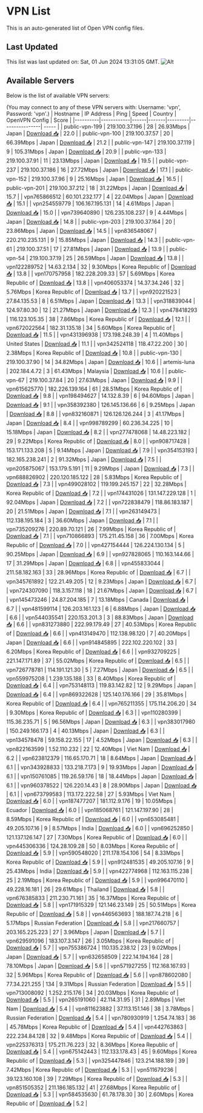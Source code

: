 # VPN List

This is an auto-generated list of Open VPN config files.

## Last Updated

This list was last updated on: Sat, 01 Jun 2024 13:31:05 GMT.
![Alt](https://repobeats.axiom.co/api/embed/186b98318ef1479477931607c1ad7d823f12451f.svg "Repobeats analytics image")

## Available Servers

Below is the list of available VPN servers:

(You may connect to any of these VPN servers with: Username: 'vpn', Password: 'vpn'.)
| Hostname | IP Address | Ping | Speed | Country | OpenVPN Config | Score |
|----------|------------|------|-------|---------|----------------| ----- |
| public-vpn-199 | 219.100.37.196 | 28 | 26.93Mbps | Japan | [Download 📥](./configs/server_0_JP.ovpn) | 22.0 |
| public-vpn-100 | 219.100.37.57 | 20 | 66.39Mbps | Japan | [Download 📥](./configs/server_1_JP.ovpn) | 21.2 |
| public-vpn-147 | 219.100.37.119 | 9 | 105.31Mbps | Japan | [Download 📥](./configs/server_2_JP.ovpn) | 20.9 |
| public-vpn-133 | 219.100.37.91 | 11 | 23.13Mbps | Japan | [Download 📥](./configs/server_3_JP.ovpn) | 19.5 |
| public-vpn-237 | 219.100.37.186 | 16 | 27.72Mbps | Japan | [Download 📥](./configs/server_4_JP.ovpn) | 17.1 |
| public-vpn-152 | 219.100.37.96 | 9 | 25.16Mbps | Japan | [Download 📥](./configs/server_5_JP.ovpn) | 16.5 |
| public-vpn-201 | 219.100.37.212 | 18 | 31.22Mbps | Japan | [Download 📥](./configs/server_6_JP.ovpn) | 15.7 |
| vpn765866512 | 60.101.232.177 | 4 | 22.04Mbps | Japan | [Download 📥](./configs/server_7_JP.ovpn) | 15.1 |
| vpn254559779 | 106.167.195.131 | 14 | 4.61Mbps | Japan | [Download 📥](./configs/server_8_JP.ovpn) | 15.0 |
| vpn739640890 | 126.235.108.237 | 9 | 4.44Mbps | Japan | [Download 📥](./configs/server_9_JP.ovpn) | 14.8 |
| public-vpn-203 | 219.100.37.164 | 20 | 23.86Mbps | Japan | [Download 📥](./configs/server_10_JP.ovpn) | 14.5 |
| vpn836548067 | 220.210.235.131 | 9 | 15.85Mbps | Japan | [Download 📥](./configs/server_11_JP.ovpn) | 14.3 |
| public-vpn-61 | 219.100.37.51 | 17 | 27.81Mbps | Japan | [Download 📥](./configs/server_12_JP.ovpn) | 13.9 |
| public-vpn-54 | 219.100.37.19 | 25 | 26.59Mbps | Japan | [Download 📥](./configs/server_13_JP.ovpn) | 13.8 |
| vpn122289752 | 14.63.2.134 | 32 | 9.30Mbps | Korea Republic of | [Download 📥](./configs/server_14_KR.ovpn) | 13.8 |
| vpn170757958 | 182.228.209.33 | 57 | 5.69Mbps | Korea Republic of | [Download 📥](./configs/server_15_KR.ovpn) | 13.8 |
| vpn406053374 | 14.37.34.246 | 32 | 5.76Mbps | Korea Republic of | [Download 📥](./configs/server_16_KR.ovpn) | 13.7 |
| vpn920221523 | 27.84.135.53 | 8 | 6.51Mbps | Japan | [Download 📥](./configs/server_17_JP.ovpn) | 13.3 |
| vpn318839044 | 124.97.80.30 | 12 | 21.27Mbps | Japan | [Download 📥](./configs/server_18_JP.ovpn) | 12.3 |
| vpn478418293 | 116.123.105.35 | 38 | 7.86Mbps | Korea Republic of | [Download 📥](./configs/server_19_KR.ovpn) | 12.1 |
| vpn672022564 | 182.31.135.18 | 34 | 5.60Mbps | Korea Republic of | [Download 📥](./configs/server_20_KR.ovpn) | 11.5 |
| vpn431396938 | 173.198.248.39 | 4 | 11.40Mbps | United States | [Download 📥](./configs/server_21_US.ovpn) | 11.1 |
| vpn342524118 | 118.47.22.200 | 30 | 2.38Mbps | Korea Republic of | [Download 📥](./configs/server_22_KR.ovpn) | 10.8 |
| public-vpn-130 | 219.100.37.90 | 14 | 34.82Mbps | Japan | [Download 📥](./configs/server_23_JP.ovpn) | 10.6 |
| artemis-luna | 202.184.4.72 | 3 | 61.43Mbps | Malaysia | [Download 📥](./configs/server_24_MY.ovpn) | 10.6 |
| public-vpn-67 | 219.100.37.84 | 20 | 27.63Mbps | Japan | [Download 📥](./configs/server_25_JP.ovpn) | 9.9 |
| vpn615625770 | 182.226.139.164 | 61 | 28.51Mbps | Korea Republic of | [Download 📥](./configs/server_26_KR.ovpn) | 9.8 |
| vpn198494627 | 14.132.8.39 | 6 | 94.60Mbps | Japan | [Download 📥](./configs/server_27_JP.ovpn) | 9.1 |
| vpn358392380 | 126.145.136.66 | 6 | 9.25Mbps | Japan | [Download 📥](./configs/server_28_JP.ovpn) | 8.8 |
| vpn832160871 | 126.126.126.244 | 3 | 41.17Mbps | Japan | [Download 📥](./configs/server_29_JP.ovpn) | 8.4 |
| vpn998789299 | 60.236.34.225 | 10 | 15.18Mbps | Japan | [Download 📥](./configs/server_30_JP.ovpn) | 8.2 |
| vpn277478068 | 14.48.223.182 | 29 | 9.22Mbps | Korea Republic of | [Download 📥](./configs/server_31_KR.ovpn) | 8.0 |
| vpn908717428 | 153.171.133.208 | 5 | 9.14Mbps | Japan | [Download 📥](./configs/server_32_JP.ovpn) | 7.9 |
| vpn354153193 | 182.165.238.241 | 2 | 91.32Mbps | Japan | [Download 📥](./configs/server_33_JP.ovpn) | 7.5 |
| vpn205875067 | 153.179.5.191 | 11 | 9.29Mbps | Japan | [Download 📥](./configs/server_34_JP.ovpn) | 7.3 |
| vpn688826902 | 220.120.185.122 | 28 | 5.83Mbps | Korea Republic of | [Download 📥](./configs/server_35_KR.ovpn) | 7.3 |
| vpn499028102 | 119.199.245.157 | 22 | 32.28Mbps | Korea Republic of | [Download 📥](./configs/server_36_KR.ovpn) | 7.2 |
| vpn174431026 | 131.147.229.128 | 1 | 92.04Mbps | Japan | [Download 📥](./configs/server_37_JP.ovpn) | 7.2 |
| vpn722838479 | 118.86.183.187 | 20 | 21.51Mbps | Japan | [Download 📥](./configs/server_38_JP.ovpn) | 7.1 |
| vpn263149473 | 112.138.195.184 | 3 | 36.60Mbps | Japan | [Download 📥](./configs/server_39_JP.ovpn) | 7.1 |
| vpn735209276 | 220.89.70.121 | 26 | 7.99Mbps | Korea Republic of | [Download 📥](./configs/server_40_KR.ovpn) | 7.1 |
| vpn710866893 | 175.211.45.158 | 36 | 7.00Mbps | Korea Republic of | [Download 📥](./configs/server_41_KR.ovpn) | 7.0 |
| vpn427154444 | 126.224.130.134 | 5 | 90.25Mbps | Japan | [Download 📥](./configs/server_42_JP.ovpn) | 6.9 |
| vpn927828065 | 110.163.144.66 | 17 | 31.29Mbps | Japan | [Download 📥](./configs/server_43_JP.ovpn) | 6.8 |
| vpn455833044 | 211.58.182.163 | 33 | 28.96Mbps | Korea Republic of | [Download 📥](./configs/server_44_KR.ovpn) | 6.7 |
| vpn345761892 | 122.21.49.205 | 12 | 9.23Mbps | Japan | [Download 📥](./configs/server_45_JP.ovpn) | 6.7 |
| vpn724307090 | 118.3.157.118 | 18 | 21.67Mbps | Japan | [Download 📥](./configs/server_46_JP.ovpn) | 6.7 |
| vpn145473246 | 24.87.204.185 | 7 | 13.18Mbps | Canada | [Download 📥](./configs/server_47_CA.ovpn) | 6.7 |
| vpn481599114 | 126.203.161.123 | 6 | 6.88Mbps | Japan | [Download 📥](./configs/server_48_JP.ovpn) | 6.6 |
| vpn544035541 | 220.153.201.3 | 3 | 88.83Mbps | Japan | [Download 📥](./configs/server_49_JP.ovpn) | 6.6 |
| vpn831273880 | 222.99.179.49 | 27 | 40.53Mbps | Korea Republic of | [Download 📥](./configs/server_50_KR.ovpn) | 6.6 |
| vpn413149470 | 112.138.98.120 | 7 | 40.20Mbps | Japan | [Download 📥](./configs/server_51_JP.ovpn) | 6.6 |
| vpn914845895 | 222.102.220.102 | 33 | 6.20Mbps | Korea Republic of | [Download 📥](./configs/server_52_KR.ovpn) | 6.6 |
| vpn932709225 | 221.147.171.89 | 37 | 55.02Mbps | Korea Republic of | [Download 📥](./configs/server_53_KR.ovpn) | 6.5 |
| vpn726778781 | 114.191.121.30 | 5 | 7.27Mbps | Japan | [Download 📥](./configs/server_54_JP.ovpn) | 6.5 |
| vpn559975208 | 1.239.135.188 | 33 | 8.40Mbps | Korea Republic of | [Download 📥](./configs/server_55_KR.ovpn) | 6.4 |
| vpn753148113 | 119.83.142.82 | 12 | 9.29Mbps | Japan | [Download 📥](./configs/server_56_JP.ovpn) | 6.4 |
| vpn869322628 | 125.140.176.166 | 29 | 35.81Mbps | Korea Republic of | [Download 📥](./configs/server_57_KR.ovpn) | 6.4 |
| vpn765211355 | 175.114.206.20 | 34 | 9.30Mbps | Korea Republic of | [Download 📥](./configs/server_58_KR.ovpn) | 6.3 |
| vpn110280399 | 115.36.235.71 | 5 | 96.56Mbps | Japan | [Download 📥](./configs/server_59_JP.ovpn) | 6.3 |
| vpn383017980 | 150.249.166.173 | 4 | 40.13Mbps | Japan | [Download 📥](./configs/server_60_JP.ovpn) | 6.3 |
| vpn134578478 | 59.158.22.155 | 17 | 4.52Mbps | Japan | [Download 📥](./configs/server_61_JP.ovpn) | 6.3 |
| vpn822163599 | 1.52.110.232 | 22 | 12.40Mbps | Viet Nam | [Download 📥](./configs/server_62_VN.ovpn) | 6.2 |
| vpn623812379 | 116.65.170.71 | 18 | 8.64Mbps | Japan | [Download 📥](./configs/server_63_JP.ovpn) | 6.1 |
| vpn343928833 | 133.218.7.173 | 9 | 19.93Mbps | Japan | [Download 📥](./configs/server_64_JP.ovpn) | 6.1 |
| vpn150761085 | 119.26.59.176 | 18 | 18.44Mbps | Japan | [Download 📥](./configs/server_65_JP.ovpn) | 6.1 |
| vpn960378522 | 126.220.14.43 | 8 | 28.90Mbps | Japan | [Download 📥](./configs/server_66_JP.ovpn) | 6.1 |
| vpn673799583 | 113.172.222.58 | 27 | 5.93Mbps | Viet Nam | [Download 📥](./configs/server_67_VN.ovpn) | 6.0 |
| vpn187477207 | 181.112.9.176 | 19 | 10.05Mbps | Ecuador | [Download 📥](./configs/server_68_EC.ovpn) | 6.0 |
| vpn185068761 | 121.147.197.90 | 28 | 8.59Mbps | Korea Republic of | [Download 📥](./configs/server_69_KR.ovpn) | 6.0 |
| vpn653085481 | 49.205.107.16 | 9 | 8.57Mbps | India | [Download 📥](./configs/server_70_IN.ovpn) | 6.0 |
| vpn696252850 | 121.137.126.147 | 27 | 7.30Mbps | Korea Republic of | [Download 📥](./configs/server_71_KR.ovpn) | 6.0 |
| vpn445306336 | 124.28.109.28 | 50 | 8.03Mbps | Korea Republic of | [Download 📥](./configs/server_72_KR.ovpn) | 5.9 |
| vpn590548020 | 211.178.154.106 | 54 | 8.33Mbps | Korea Republic of | [Download 📥](./configs/server_73_KR.ovpn) | 5.9 |
| vpn912481535 | 49.205.107.16 | 9 | 25.43Mbps | India | [Download 📥](./configs/server_74_IN.ovpn) | 5.9 |
| vpn422774968 | 112.163.115.238 | 25 | 2.19Mbps | Korea Republic of | [Download 📥](./configs/server_75_KR.ovpn) | 5.9 |
| vpn996470110 | 49.228.16.181 | 26 | 29.61Mbps | Thailand | [Download 📥](./configs/server_76_TH.ovpn) | 5.8 |
| vpn676385833 | 211.230.71.161 | 35 | 16.37Mbps | Korea Republic of | [Download 📥](./configs/server_77_KR.ovpn) | 5.8 |
| vpn171915329 | 121.146.23.149 | 25 | 50.51Mbps | Korea Republic of | [Download 📥](./configs/server_78_KR.ovpn) | 5.8 |
| vpn446563693 | 188.187.74.218 | 6 | 5.17Mbps | Russian Federation | [Download 📥](./configs/server_79_RU.ovpn) | 5.8 |
| vpn217660757 | 203.165.225.223 | 27 | 3.96Mbps | Japan | [Download 📥](./configs/server_80_JP.ovpn) | 5.7 |
| vpn629591096 | 183.107.3.147 | 26 | 3.05Mbps | Korea Republic of | [Download 📥](./configs/server_81_KR.ovpn) | 5.7 |
| vpn755386724 | 110.135.238.12 | 23 | 9.02Mbps | Japan | [Download 📥](./configs/server_82_JP.ovpn) | 5.7 |
| vpn632658509 | 222.14.194.164 | 28 | 78.10Mbps | Japan | [Download 📥](./configs/server_83_JP.ovpn) | 5.6 |
| vpn571927255 | 112.168.167.93 | 32 | 5.96Mbps | Korea Republic of | [Download 📥](./configs/server_84_KR.ovpn) | 5.6 |
| vpn878602080 | 77.34.221.255 | 134 | 9.31Mbps | Russian Federation | [Download 📥](./configs/server_85_RU.ovpn) | 5.5 |
| vpn713008092 | 1.252.215.176 | 34 | 20.03Mbps | Korea Republic of | [Download 📥](./configs/server_86_KR.ovpn) | 5.5 |
| vpn265191060 | 42.114.31.95 | 31 | 2.89Mbps | Viet Nam | [Download 📥](./configs/server_87_VN.ovpn) | 5.4 |
| vpn811623882 | 37.113.151.146 | 38 | 3.78Mbps | Russian Federation | [Download 📥](./configs/server_88_RU.ovpn) | 5.4 |
| vpn780930919 | 1.254.74.183 | 36 | 45.78Mbps | Korea Republic of | [Download 📥](./configs/server_89_KR.ovpn) | 5.4 |
| vpn442763863 | 222.234.84.128 | 32 | 9.48Mbps | Korea Republic of | [Download 📥](./configs/server_90_KR.ovpn) | 5.4 |
| vpn225376313 | 175.211.76.223 | 32 | 8.36Mbps | Korea Republic of | [Download 📥](./configs/server_91_KR.ovpn) | 5.4 |
| vpn675142443 | 112.133.178.43 | 45 | 9.60Mbps | Korea Republic of | [Download 📥](./configs/server_92_KR.ovpn) | 5.3 |
| vpn325447846 | 123.214.188.189 | 39 | 7.42Mbps | Korea Republic of | [Download 📥](./configs/server_93_KR.ovpn) | 5.3 |
| vpn511679236 | 39.123.160.108 | 39 | 7.29Mbps | Korea Republic of | [Download 📥](./configs/server_94_KR.ovpn) | 5.3 |
| vpn851505352 | 211.186.185.132 | 41 | 27.68Mbps | Korea Republic of | [Download 📥](./configs/server_95_KR.ovpn) | 5.3 |
| vpn584535630 | 61.78.178.30 | 30 | 2.60Mbps | Korea Republic of | [Download 📥](./configs/server_96_KR.ovpn) | 5.2 |
